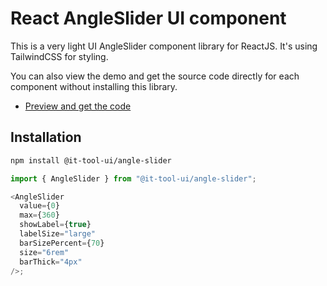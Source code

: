# React AngleSlider UI component

This is a very light UI AngleSlider component library for ReactJS.
It's using TailwindCSS for styling.

You can also view the demo and get the source code directly for each component without installing this library.

- [Preview and get the code](https://it-tool.app/angle-slider)

## Installation

```sh
npm install @it-tool-ui/angle-slider
```

```js
import { AngleSlider } from "@it-tool-ui/angle-slider";

<AngleSlider
  value={0}
  max={360}
  showLabel={true}
  labelSize="large"
  barSizePercent={70}
  size="6rem"
  barThick="4px"
/>;
```
